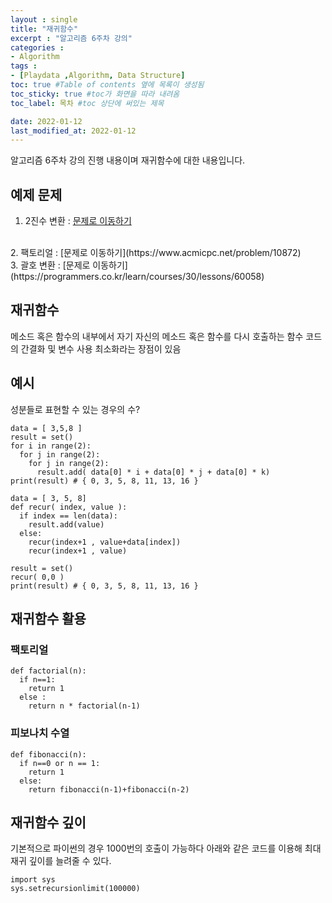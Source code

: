 ```yaml
---
layout : single
title: "재귀함수"
excerpt : "알고리즘 6주차 강의"
categories :
- Algorithm
tags :
- [Playdata ,Algorithm, Data Structure]
toc: true #Table of contents 옆에 목록이 생성됨
toc_sticky: true #toc가 화면을 따라 내려옴
toc_label: 목차 #toc 상단에 써있는 제목

date: 2022-01-12
last_modified_at: 2022-01-12
---
```


알고리즘 6주차 강의 진행 내용이며 재귀함수에 대한 내용입니다.

## 예제 문제
1. 2진수 변환 : [문제로 이동하기](https://www.acmicpc.net/problem/10829)
<br />
2. 팩토리얼 : [문제로 이동하기](https://www.acmicpc.net/problem/10872)
<br />
3. 괄호 변환 : [문제로 이동하기](https://programmers.co.kr/learn/courses/30/lessons/60058)

## 재귀함수
메소드 혹은 함수의 내부에서 자기 자신의 메소드 혹은 함수를 다시 호출하는 함수
코드의 간결화 및 변수 사용 최소화라는 장점이 있음

## 예시
성분들로 표현할 수 있는 경우의 수?
```
data = [ 3,5,8 ]
result = set()
for i in range(2):
  for j in range(2):
    for j in range(2):
      result.add( data[0] * i + data[0] * j + data[0] * k)
print(result) # { 0, 3, 5, 8, 11, 13, 16 }
```

```
data = [ 3, 5, 8]
def recur( index, value ):
  if index == len(data):
    result.add(value)
  else:
    recur(index+1 , value+data[index])
    recur(index+1 , value)

result = set()
recur( 0,0 )
print(result) # { 0, 3, 5, 8, 11, 13, 16 }
```

## 재귀함수 활용
### 팩토리얼

```
def factorial(n):
  if n==1:
    return 1
  else :
    return n * factorial(n-1)
```

### 피보나치 수열

```
def fibonacci(n):
  if n==0 or n == 1:
    return 1
  else:
    return fibonacci(n-1)+fibonacci(n-2)
```

## 재귀함수 깊이
기본적으로 파이썬의 경우 1000번의 호출이 가능하다
아래와 같은 코드를 이용해 최대 재귀 깊이를 늘려줄 수 있다.
```
import sys
sys.setrecursionlimit(100000)
```
